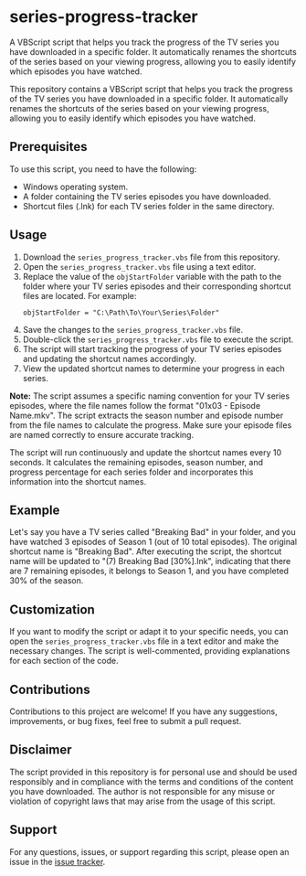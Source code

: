 # series-progress-tracker
A VBScript script that helps you track the progress of the TV series you have downloaded in a specific folder. It automatically renames the shortcuts of the series based on your viewing progress, allowing you to easily identify which episodes you have watched. 

This repository contains a VBScript script that helps you track the progress of the TV series you have downloaded in a specific folder. It automatically renames the shortcuts of the series based on your viewing progress, allowing you to easily identify which episodes you have watched.

## Prerequisites

To use this script, you need to have the following:

- Windows operating system.
- A folder containing the TV series episodes you have downloaded.
- Shortcut files (.lnk) for each TV series folder in the same directory.

## Usage

1. Download the `series_progress_tracker.vbs` file from this repository.
2. Open the `series_progress_tracker.vbs` file using a text editor.
3. Replace the value of the `objStartFolder` variable with the path to the folder where your TV series episodes and their corresponding shortcut files are located. For example:
   ```
   objStartFolder = "C:\Path\To\Your\Series\Folder"
   ```
4. Save the changes to the `series_progress_tracker.vbs` file.
5. Double-click the `series_progress_tracker.vbs` file to execute the script.
6. The script will start tracking the progress of your TV series episodes and updating the shortcut names accordingly.
7. View the updated shortcut names to determine your progress in each series.

**Note:** The script assumes a specific naming convention for your TV series episodes, where the file names follow the format "01x03 - Episode Name.mkv". The script extracts the season number and episode number from the file names to calculate the progress. Make sure your episode files are named correctly to ensure accurate tracking.

The script will run continuously and update the shortcut names every 10 seconds. It calculates the remaining episodes, season number, and progress percentage for each series folder and incorporates this information into the shortcut names.

## Example

Let's say you have a TV series called "Breaking Bad" in your folder, and you have watched 3 episodes of Season 1 (out of 10 total episodes). The original shortcut name is "Breaking Bad". After executing the script, the shortcut name will be updated to "(7) Breaking Bad [30%].lnk", indicating that there are 7 remaining episodes, it belongs to Season 1, and you have completed 30% of the season.

## Customization

If you want to modify the script or adapt it to your specific needs, you can open the `series_progress_tracker.vbs` file in a text editor and make the necessary changes. The script is well-commented, providing explanations for each section of the code.

## Contributions

Contributions to this project are welcome! If you have any suggestions, improvements, or bug fixes, feel free to submit a pull request.

## Disclaimer

The script provided in this repository is for personal use and should be used responsibly and in compliance with the terms and conditions of the content you have downloaded. The author is not responsible for any misuse or violation of copyright laws that may arise from the usage of this script.

## Support

For any questions, issues, or support regarding this script, please open an issue in the [issue tracker](https://github.com/abdulrehman-anjum/series-progress-tracker/issues).
